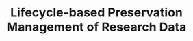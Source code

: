 ---
abstract: null
creators:
- Sun, Yinbing
- Lu, Qing
- Sun, Xiaoying
- Zhang, Yingdong
date: null
document_url: https://services.phaidra.univie.ac.at/api/object/o:1424816/download
grand_parent: iPRES
institutions:
- ShanghaiTech University, Shanghai, China
keywords: []
landing_page_url: https://phaidra.univie.ac.at/o:1424816
language: eng
layout: publication
license: All rights reserved
notes_url: null
parent: iPRES 2021
presentation_url: null
publication_type: lightning talk
size: 341306
source_name: iPRES
title: Lifecycle-based Preservation Management of Research Data
year: 2021
---